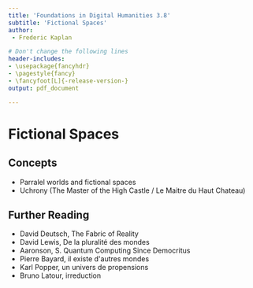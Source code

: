 ```yaml
---
title: 'Foundations in Digital Humanities 3.8'
subtitle: 'Fictional Spaces'
author:
 - Frederic Kaplan

# Don't change the following lines
header-includes:
- \usepackage{fancyhdr}
- \pagestyle{fancy}
- \fancyfoot[L]{-release-version-}
output: pdf_document

---
```


# Fictional Spaces

## Concepts

- Parralel worlds and fictional spaces
- Uchrony (The Master of the High Castle / Le Maitre du Haut Chateau)

## Further Reading

- David Deutsch, The Fabric of Reality 
- David Lewis, De la pluralité des mondes
- Aaronson, S. Quantum Computing Since Democritus 
- Pierre Bayard, il existe d'autres mondes
- Karl Popper, un univers de propensions
- Bruno Latour, irreduction